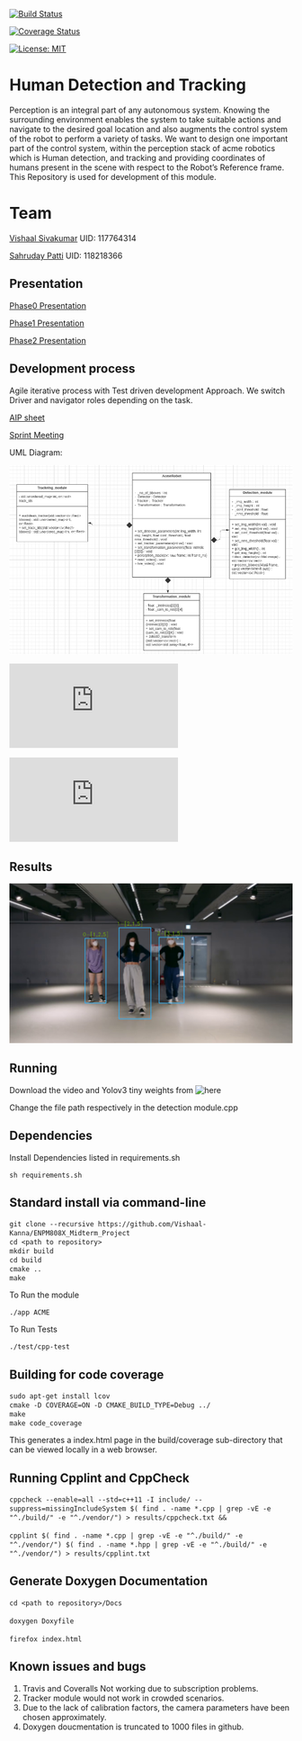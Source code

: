 [![Build Status](https://github.com/Vishaal-Kanna/ENPM808X_Midterm_Project/actions/workflows/build_and_coveralls.yml/badge.svg)](https://github.com/Vishaal-Kanna/ENPM808X_Midterm_Project/actions/workflows/build_and_coveralls.yml)

[![Coverage Status](https://coveralls.io/repos/github/Vishaal-Kanna/ENPM808X_Midterm_Project/badge.svg?branch=master)](https://coveralls.io/github/Vishaal-Kanna/ENPM808X_Midterm_Project?branch=master)

[![License: MIT](https://img.shields.io/badge/License-MIT-green.svg)](https://opensource.org/licenses/MIT)

# Human Detection and Tracking

Perception is an integral part of any autonomous system. Knowing the surrounding environment enables the system to take suitable actions and navigate to the desired goal location and also augments the control system of the robot to perform a variety of tasks. We want to design one important part of the control system, within the perception stack of acme robotics which is Human detection, and tracking and providing coordinates of humans present in the scene with respect to the Robot’s Reference frame. This Repository is used for development of this module.

# Team
[Vishaal Sivakumar](vishaal@umd.edu) UID: 117764314

[Sahruday Patti](sahruday@umd.edu) UID: 118218366

## Presentation

[Phase0 Presentation](https://drive.google.com/file/d/1ub64094s9hPrDXhbEKSXYC8esveSZAHf/view?usp=sharing) 

[Phase1 Presentation](https://drive.google.com/file/d/153FP7lnLD9CjYQmFsAVQo6xBl6MGawtI/view?usp=sharing)

[Phase2 Presentation](https://youtu.be/bbrDdouQ5Do)

## Development process

Agile iterative process with Test driven development Approach. We switch Driver and navigator roles depending on the task.

[AIP sheet](https://docs.google.com/spreadsheets/d/1pYYn6fuLaZafYxjfUbE6aWcIrWNkj-Lk/edit?usp=sharing&ouid=117244734534887324936&rtpof=true&sd=true)

[Sprint Meeting](https://docs.google.com/document/d/1XypCPp2geL_ffwExqyoCF2SI7ATvjYEgtfYST-q0xqE/edit?usp=sharing)


UML Diagram:

![Alt text](https://github.com/Vishaal-Kanna/ENPM808X_Midterm_Project/blob/Dev/UML/revised/uml_class_diagram.PNG?raw=true "Title")

![Activity Diagram](https://github.com/Vishaal-Kanna/ENPM808X_Midterm_Project/blob/Dev/UML/revised/uml_activity_diagram.pdf)

![QuadChart](https://github.com/Vishaal-Kanna/ENPM808X_Midterm_Project/blob/Dev/Proposal_docs/quad_chart.pdf)

## Results

![Result_Frame](https://github.com/Vishaal-Kanna/ENPM808X_Midterm_Project/blob/Dev/outputs/output1.png)


## Running

Download the video and Yolov3 tiny weights from ![here](https://drive.google.com/drive/folders/1_tvLAOI7ZmhKPQpJbTqEpOvd83U_eqoD)

Change the file path respectively in the detection module.cpp

## Dependencies
Install Dependencies listed in requirements.sh
```
sh requirements.sh
```

## Standard install via command-line
```
git clone --recursive https://github.com/Vishaal-Kanna/ENPM808X_Midterm_Project
cd <path to repository>
mkdir build
cd build
cmake ..
make
```
To Run the module 
```
./app ACME
```

To Run Tests
```
./test/cpp-test
```



## Building for code coverage
```
sudo apt-get install lcov
cmake -D COVERAGE=ON -D CMAKE_BUILD_TYPE=Debug ../
make
make code_coverage
```
This generates a index.html page in the build/coverage sub-directory that can be viewed locally in a web browser.

## Running Cpplint and CppCheck
```
cppcheck --enable=all --std=c++11 -I include/ --suppress=missingIncludeSystem $( find . -name *.cpp | grep -vE -e "^./build/" -e "^./vendor/") > results/cppcheck.txt &&

cpplint $( find . -name *.cpp | grep -vE -e "^./build/" -e "^./vendor/") $( find . -name *.hpp | grep -vE -e "^./build/" -e "^./vendor/") > results/cpplint.txt
```

## Generate Doxygen Documentation
```
cd <path to repository>/Docs

doxygen Doxyfile

firefox index.html
```

## Known issues and bugs

1. Travis and Coveralls Not working due to subscription problems.
2. Tracker module would not work in crowded scenarios.
3. Due to the lack of calibration factors, the camera parameters have been chosen approximately.
4. Doxygen doucmentation is truncated to 1000 files in github.
